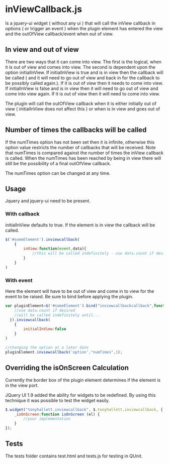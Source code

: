 # inViewCallback.js

Is a jquery-ui widget ( without any ui ) that will call the inView callback in options ( or trigger an event ) when the plugin element has entered the view and the outOfView callback/event when out of view.

## In view and out of view

There are two ways that it can come into view.  The first is the logical,  when it is out of view and comes into view.  The second is dependent upon the option initialInView.  If initialInView is true and is in view then the callback will be called ( and it will need to go out of view and back in for the callback to be possibly called again.).  If it is out of view then it needs to come into view.  If initialInView is false and is in view then it will need to go out of view and come into view again.  If it is out of view then it will need to come into view.

The plugin will call the outOfView callback when it is either initially out of view ( initialInView does not affect this ) or when is in view and goes out of view.

## Number of times the callbacks will be called

If the numTimes option has not been set then it is infinite, otherwise this option value restricts the number of callbacks that will be received.  Note that numTimes is compared against the number of times the inView callback is called.  When the numTimes has been reached by being in view there will still be the possibility of a final outOfView callback.

The numTimes option can be changed at any time.

## Usage

Jquery and jquery-ui need to be present.

### With callback

initialInView defaults to true.  If the element is in view the callback will be called.

```javascript
$('#someElement').inviewcallback(
    {
        inView:function(event,data){
            //this will be called indefinitely - use data.count if desired
        }
    }
)
```

### With event

Here the element will have to be out of view and come in to view for the event to be raised.
Be sure to bind before applying the plugin.

```javascript
var pluginElement=$('#someElement').bind("inviewcallbackcallback",function(event,data){
    //use data.count if desired
    //will be called indefinitely until...
  }).inviewcallback(
    {
        initialInView:false
    }
)

//changing the option at a later date
pluginElement.inviewcallback('option',"numTimes",1);
```

## Overriding the isOnScreen Calculation

Currently the border box of the plugin element determines if the element is in the view port.

JQuery UI 1.9 added the ability for widgets to be redefined.  By using this technique it was possible to test the widget easily.

```javascript
$.widget("tonyhallett.inviewcallback", $.tonyhallett.inviewcallback, {
    _isOnScreen:function isOnScreen (el) {
        //your implementation
    }
});
```

## Tests

The tests folder contains test.html and tests.js for testing in QUnit.